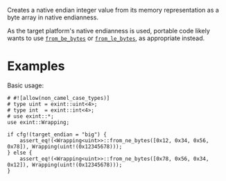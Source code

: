 Creates a native endian integer value from its memory representation as a byte
array in native endianness.

As the target platform's native endianness is used, portable code likely wants
to use [`from_be_bytes`] or [`from_le_bytes`], as appropriate instead.

[`from_be_bytes`]: Self::from_be_bytes
[`from_le_bytes`]: Self::from_le_bytes

# Examples

Basic usage:

```
# #![allow(non_camel_case_types)]
# type uint = exint::uint<4>;
# type int  = exint::int<4>;
# use exint::*;
use exint::Wrapping;

if cfg!(target_endian = "big") {
    assert_eq!(<Wrapping<uint>>::from_ne_bytes([0x12, 0x34, 0x56, 0x78]), Wrapping(uint!(0x12345678)));
} else {
    assert_eq!(<Wrapping<uint>>::from_ne_bytes([0x78, 0x56, 0x34, 0x12]), Wrapping(uint!(0x12345678)));
}
```
